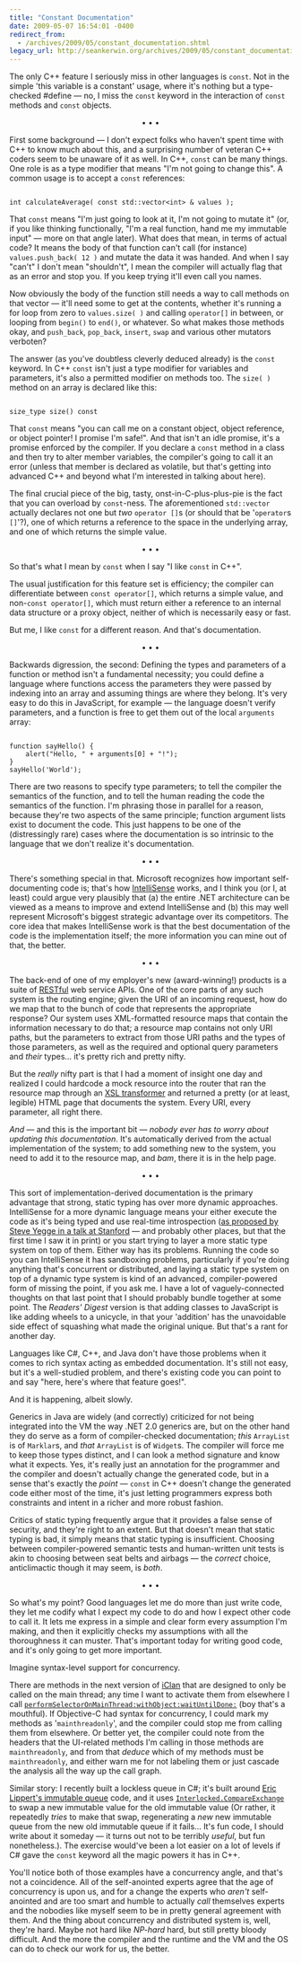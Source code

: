 ```yaml
---
title: "Constant Documentation"
date: 2009-05-07 16:54:01 -0400
redirect_from:
  - /archives/2009/05/constant_documentation.shtml
legacy_url: http://seankerwin.org/archives/2009/05/constant_documentation.shtml
---
```

<p>The only C++ feature I seriously miss in other languages is <code>const</code>.  Not in the simple 'this variable is a constant' usage, where it's nothing but a type-checked #define &mdash; no, I miss the <code>const</code> keyword in the interaction of <code>const</code> methods and <code>const</code> objects.</p>

<div style="text-align:center;">&bull; &bull; &bull;</div>

<p>First some background &mdash; I don't expect folks who haven't spent time with C++ to know much about this, and a surprising number of veteran C++ coders seem to be unaware of it as well.  In C++, <code>const</code> can be many things.  One role is as a type modifier that means "I'm not going to change this".  A common usage is to accept a <code>const</code> references:</p>

<pre><code>
int calculateAverage( const std::vector&lt;int&gt; &amp; values );</code></pre>

<p>That <code>const</code> means "I'm just going to look at it, I'm not going to mutate it" (or, if you like thinking functionally, "I'm a real function, hand me my immutable input" &mdash; more on that angle later).  What does that mean, in terms of actual code?  It means the body of that function can't call (for instance) <code>values.push_back( 12 )</code> and mutate the data it was handed.  And when I say "can't" I don't mean "shouldn't", I mean the compiler will actually flag that as an error and stop you.  If you keep trying it'll even call you names.</p>

<p>Now obviously the body of the function still needs a way to call methods on that vector &mdash; it'll need some to get at the contents, whether it's running a for loop from zero to <code>values.size( )</code> and calling <code>operator[]</code> in between, or looping from <code>begin()</code> to <code>end()</code>, or whatever.  So what makes those methods okay, and <code>push_back</code>, <code>pop_back</code>, <code>insert</code>, <code>swap</code> and various other mutators verboten?</p>

<p>The answer (as you've doubtless cleverly deduced already) is the <code>const</code> keyword.  In C++ <code>const</code> isn't just a type modifier for variables and parameters, it's also a permitted modifier on methods too.  The <code>size( )</code> method on an array is declared like this:</p>

<pre><code>
size_type size() const</code></pre>

<p>That <code>const</code> means "you can call me on a constant object, object reference, or object pointer!  I promise I'm safe!".  And that isn't an idle promise, it's a promise enforced by the compiler.  If you declare a <code>const</code> method in a class and then try to alter member variables, the compiler's going to call it an error (unless that member is declared as volatile, but that's getting into advanced C++ and beyond what I'm interested in talking about here).</p>

<p>The final crucial piece of the big, tasty, onst-in-C-plus-plus-pie is the fact that you can overload by <code>const</code>-ness.  The aforementioned <code>std::vector</code> actually declares not one but <i>two</i> <code>operator []</code>s (or should that be '<code>operator</code>s <code>[]</code>'?), one of which returns a reference to the space in the underlying array, and one of which returns the simple value.</p>

<div style="text-align:center;">&bull; &bull; &bull;</div>

<p>So that's what I mean by <code>const</code> when I say "I like <code>const</code> in C++".</p>

<p>The usual justification for this feature set is efficiency; the compiler can differentiate between <code>const operator[]</code>, which returns a simple value, and non-<code>const operator[]</code>, which must return either a reference to an internal data structure or a proxy object, neither of which is necessarily easy or fast.</p>

<p>But me, I like <code>const</code> for a different reason.  And that's documentation.</p>

<div style="text-align:center;">&bull; &bull; &bull;</div>

<p>Backwards digression, the second: Defining the types and parameters of a function or method isn't a fundamental necessity; you could define a language where functions access the parameters they were passed by indexing into an array and assuming things are where they belong.  It's very easy to do this in JavaScript, for example &mdash; the language doesn't verify parameters, and a function is free to get them out of the local <code>arguments</code> array:</p>

<pre><code>
function sayHello() {
	alert("Hello, " + arguments[0] + "!");
}
sayHello('World');
</code></pre>

<p>There are two reasons to specify type parameters; to tell the compiler the semantics of the function, and to tell the human reading the code the semantics of the function.  I'm phrasing those in parallel for a reason, because they're two aspects of the same principle; function argument lists exist to document the code.  This just happens to be one of the (distressingly rare) cases where the documentation is so intrinsic to the language that we don't realize it's documentation.</p>

<div style="text-align:center;">&bull; &bull; &bull;</div>

<p>There's something special in that.  Microsoft recognizes how important self-documenting code is; that's how <a href="http://en.wikipedia.org/wiki/IntelliSense">IntelliSense</a> works, and I think you (or I, at least) could argue very plausibly that (a) the entire .NET architecture can be viewed as a means to improve and extend IntelliSense and (b) this may well represent Microsoft's biggest strategic advantage over its competitors.  The core idea that makes IntelliSense work is that the best documentation of the code is the implementation itself; the more information you can mine out of that, the better.</p>

<div style="text-align:center;">&bull; &bull; &bull;</div>

<p>The back-end of one of my employer's new (award-winning!) products is a suite of <a href="http://en.wikipedia.org/wiki/Representational_State_Transfer">RESTful</a> web service APIs.  One of the core parts of any such system is the routing engine; given the URI of an incoming request, how do we map that to the bunch of code that represents the appropriate response?  Our system uses XML-formatted resource maps that contain the information necessary to do that; a resource map contains not only URI paths, but the parameters to extract from those URI paths and the types of those parameters, as well as the required and optional query parameters and <i>their</i> types... it's pretty rich and pretty nifty.</p>

<p>But the <i>really</i> nifty part is that I had a moment of insight one day and realized I could hardcode a mock resource into the router that ran the resource map through an <a href="http://en.wikipedia.org/wiki/XSLT">XSL transformer</a> and returned a pretty (or at least, legible) HTML page that documents the system.  Every URI, every parameter, all right there.</p>

<p><i>And</i> &mdash; and this is the important bit &mdash; <i>nobody ever has to worry about updating this documentation</i>.  It's automatically derived from the actual implementation of the system; to add something new to the system, you need to add it to the resource map, and <i>bam</i>, there it is in the help page.</p>

<div style="text-align:center;">&bull; &bull; &bull;</div>

<p>This sort of implementation-derived documentation is the primary advantage that strong, static typing has over more dynamic approaches.  IntelliSense for a more dynamic language means your either execute the code as it's being typed and use real-time introspection (<a href="http://steve-yegge.blogspot.com/2008/05/dynamic-languages-strike-back.html">as proposed by Steve Yegge in a talk at Stanford</a> &mdash; and probably other places, but that the first time I saw it in print) or you start trying to layer a more static type system on top of them.  Either way has its problems.  Running the code so you can IntelliSense it has sandboxing problems, particularly if you're doing anything that's concurrent or distributed, and laying a static type system on top of a dynamic type system is kind of an advanced, compiler-powered form of missing the point, if you ask me.  I have a lot of vaguely-connected thoughts on that last point that I should probably bundle together at some point.  The <i>Readers' Digest</i> version is that adding classes to JavaScript is like adding wheels to a unicycle, in that your 'addition' has the unavoidable side effect of squashing what made the original unique.  But that's a rant for another day.</p>

<p>Languages like C#, C++, and Java don't have those problems when it comes to rich syntax acting as embedded documentation.  It's still not easy, but it's a well-studied problem, and there's existing code you can point to and say "here, here's where that feature goes!".</p>

<p>And it is happening, albeit slowly.</p>

<p>Generics in Java are widely (and correctly) criticized for not being integrated into the VM the way .NET 2.0 generics are, but on the other hand they do serve as a form of compiler-checked documentation; <i>this</i> <code>ArrayList</code> is of <code>Marklar</code>s, and <i>that</i> <code>ArrayList</code> is of <code>Widget</code>s.  The compiler will force me to keep those types distinct, and I can look a method signature and know what it expects.  Yes, it's really just an annotation for the programmer and the compiler and doesn't actually change the generated code, but in a sense that's exactly the <i>point</i> &mdash; <code>const</code> in C++ doesn't change the generated code either most of the time, it's just letting programmers express both constraints and intent in a richer and more robust fashion.</p>

<p>Critics of static typing frequently argue that it provides a false sense of security, and they're right to an extent.  But that doesn't mean that static typing is bad, it simply means that static typing is insufficient.  Choosing between compiler-powered semantic tests and human-written unit tests is akin to choosing between seat belts and airbags &mdash; the <i>correct</i> choice, anticlimactic though it may seem, is <i>both</i>.</p>

<div style="text-align:center;">&bull; &bull; &bull;</div>

<p>So what's my point?  Good languages let me do more than just write code, they let me codify what I expect my code to do and how I expect other code to call it.  It lets me express in a simple and clear form every assumption I'm making, and then it explicitly checks my assumptions with all the thoroughness it can muster.  That's important today for writing good code, and it's only going to get more important.</p>

<p>Imagine syntax-level support for concurrency.</p>

<p>There are methods in the next version of <a href="http://seankerwin.org/iclan">iClan</a> that are designed to only be called on the main thread; any time I want to activate them from elsewhere I call <code><a href="http://developer.apple.com/DOCUMENTATION/Cocoa/Reference/Foundation/Classes/NSObject_Class/Reference/Reference.html#//apple_ref/occ/instm/NSObject/performSelectorOnMainThread:withObject:waitUntilDone:">performSelectorOnMainThread:withObject:waitUntilDone:</a></code> (boy that's a mouthful).  If Objective-C had syntax for concurrency, I could mark my methods as '<code>mainthreadonly</code>', and the compiler could stop me from calling them from elsewhere.  Or better yet, the compiler could note from the headers that the UI-related methods I'm calling in those methods are <code>mainthreadonly</code>, and from that <i>deduce</i> which of my methods must be <code>mainthreadonly</code>, and either warn me for not labeling them or just cascade the analysis all the way up the call graph.</p>

<p>Similar story:  I recently built a lockless queue in C#; it's built around <a href="http://blogs.msdn.com/ericlippert/archive/2007/12/10/immutability-in-c-part-four-an-immutable-queue.aspx">Eric Lippert's immutable queue</a> code, and it uses <code><a href="http://msdn.microsoft.com/en-us/library/system.threading.interlocked.compareexchange.aspx">Interlocked.CompareExchange</a></code> to swap a new immutable value for the old immutable value (Or rather, it repeatedly <i>tries</i> to make that swap, regenerating a <i>new</i> new immutable queue from the new old immutable queue if it fails... It's fun code, I should write about it someday &mdash; it turns out not to be terribly <i>useful</i>, but fun nonetheless.).  The exercise would've been a lot easier on a lot of levels if C# gave the <code>const</code> keyword all the magic powers it has in C++.</p>

<p>You'll notice both of those examples have a concurrency angle, and that's not a coincidence.  All of the self-anointed experts agree that the age of concurrency is upon us, and for a change the experts who <i>aren't</i> self-anointed and are too smart and humble to actually <i>call</i> themselves experts and the nobodies like myself seem to be in pretty general agreement with them.  And the thing about concurrency and distributed system is, well, they're hard.  Maybe not hard like <i>NP-hard</i> hard, but still pretty bloody difficult.  And the more the compiler and the runtime and the VM and the OS can do to check our work for us, the better.</p>
